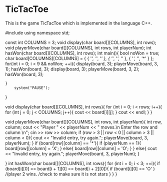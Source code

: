 TicTacToe
=========

This is the game TicTacToe which is implemented in the language C++. 

#include <iostream>
using namespace std;

const int COLUMNS = 3;
void display(char board[][COLUMNS], int rows);
void playerMove(char board[][COLUMNS], int rows, int playerNum);
int hasWon(char board[][COLUMNS], int rows);
int main(){
	bool noWon = true;
	char board[COLUMNS][COLUMNS] = { { '*', '*', '*' }, { '*', '*', '*' }, { '*', '*', '*' } };
	for(int i = 0; i < 9 && noWon; ++i){
		display(board, 3);
		playerMove(board, 3, 1);
		hasWon(board, 3);
		display(board, 3);
		playerMove(board, 3, 2);
		hasWon(board, 3);

	}
		system("PAUSE");
}

void display(char board[][COLUMNS], int rows){
	for (int i = 0; i < rows; i++){
		for (int j = 0; j < COLUMNS; j++){
			cout << board[i][j];
		}
		cout << endl;
	}
}

void playerMove(char board[][COLUMNS], int rows, int playerNum){
	int row, column;
	cout << "Player " << playerNum << " moves.\n Enter the row and column \n";
	cin >> row >> column;
	if (row > 3 || row < 0 || column > 3 || column < 0){
		cout << "Invalid entry, try again.";
		playerMove(board, 3, playerNum);
	}
	if (board[row][column] == '*'){
		if (playerNum == 1){
			board[row][column] = 'X';
		}
		else{
			board[row][column] = 'O';
		}
	}
	else{
		cout << "Invalid entry, try again.";
		playerMove(board, 3, playerNum);
	}

}
int hasWon(char board[][COLUMNS], int rows){
	for (int i = 0; i < 3; ++i){
		if (board[i][0] == board[i + 1][0] == board[i + 2][0]){
			if (board[i][0] == 'O' )
				//player 2 wins. /check to make sure it is not stars
		}
	}
}
